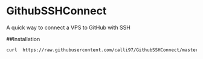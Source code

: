 # GithubSSHConnect

A quick way to connect a VPS to GitHub with SSH

##Installation

```bash
curl  https://raw.githubusercontent.com/calli97/GithubSSHConnect/master/scripts/connect.sh
```
